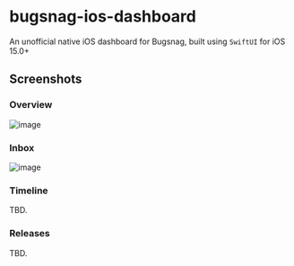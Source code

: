 # bugsnag-ios-dashboard
An unofficial native iOS dashboard for Bugsnag, built using `SwiftUI` for iOS 15.0+

## Screenshots

### Overview
![image](https://user-images.githubusercontent.com/9535852/147293177-9385e200-7a2b-49e0-80cb-7aa1e91b377a.png)

### Inbox
![image](https://user-images.githubusercontent.com/9535852/147293261-dfaa7a98-400e-471c-bdaf-27af65301127.png)

### Timeline
TBD.

### Releases
TBD.
